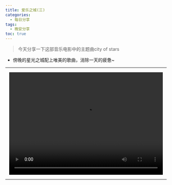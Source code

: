 ```yaml
---
title: 爱乐之城(三)
categories:
  - 每日分享
tags:
  - 晚安分享
toc: true 
---
```


> 今天分享一下这部音乐电影中的主题曲city of stars

*  傍晚的星光之城配上唯美的歌曲，消除一天的疲惫~

---

<p style="text-align:center">
   <video width="480" height="320" controls>
       <source src="/video/08.mp4">
   </video>
</p>

---
